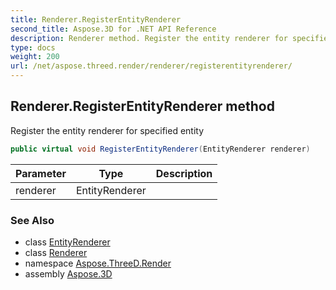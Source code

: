 ```yaml
---
title: Renderer.RegisterEntityRenderer
second_title: Aspose.3D for .NET API Reference
description: Renderer method. Register the entity renderer for specified entity
type: docs
weight: 200
url: /net/aspose.threed.render/renderer/registerentityrenderer/
---
```

## Renderer.RegisterEntityRenderer method

Register the entity renderer for specified entity

```csharp
public virtual void RegisterEntityRenderer(EntityRenderer renderer)
```

| Parameter | Type | Description |
| --- | --- | --- |
| renderer | EntityRenderer |  |

### See Also

* class [EntityRenderer](../../entityrenderer/)
* class [Renderer](../)
* namespace [Aspose.ThreeD.Render](../../../aspose.threed.render/)
* assembly [Aspose.3D](../../../)


